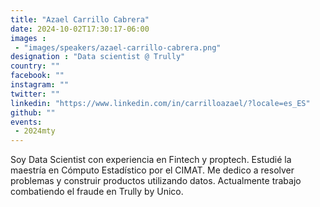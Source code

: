 ```yaml
---
title: "Azael Carrillo Cabrera"
date: 2024-10-02T17:30:17-06:00
images : 
 - "images/speakers/azael-carrillo-cabrera.png"
designation : "Data scientist @ Trully"
country: ""
facebook: ""
instagram: ""
twitter: ""
linkedin: "https://www.linkedin.com/in/carrilloazael/?locale=es_ES"
github: ""
events: 
 - 2024mty
---
```


Soy Data Scientist con experiencia en Fintech y proptech. Estudié la maestría en Cómputo Estadístico por el CIMAT. Me dedico a resolver problemas y construir productos utilizando datos. Actualmente trabajo combatiendo el fraude en Trully by Unico.